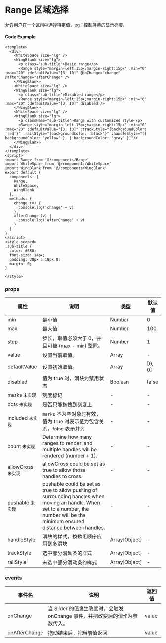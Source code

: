 # Range 区域选择

允许用户在一个区间中选择特定值，eg：控制屏幕的显示亮度。



#### Code Example
```vue
<template>
  <div>
    <WhiteSpace size="lg" />
    <WingBlank size="lg">
      <p class="sub-title">Basic range</p>
      <Range style="margin-left:15px;margin-right:15px" :min="0" :max="20" :defaultValue="[3, 10]" @onChange="change" @afterChange="afterChange" />
    </WingBlank>
    <WhiteSpace size="lg" />
    <WingBlank size="lg">
      <p class="sub-title">Disabled range</p>
      <Range style="margin-left:15px;margin-right:15px" :min="0" :max="20" :defaultValue="[3, 10]" disabled />
    </WingBlank>
    <WhiteSpace size="lg" />
    <WingBlank size="lg">
      <p className="sub-title">Range with customized style</p>
      <Range style="margin-left:15px;margin-right:15px" :min="0" :max="20" :defaultValue="[3, 10]" :trackStyle="{backgroundColor: 'red'}" :railStyle="{backgroundColor: 'black'}" :handleStyle="[{ backgroundColor: 'yellow' }, { backgroundColor: 'gray' }]"/>
    </WingBlank>
  </div>
</template>
<script>
import Range from '@/components/Range'
import WhiteSpace from '@/components/WhiteSpace'
import WingBlank from '@/components/WingBlank'
export default {
  components: {
    Range,
    WhiteSpace,
    WingBlank
  },
  methods: {
    change (v) {
      console.log('change' + v)
    },
    afterChange (v) {
      console.log('afterChange' + v)
    }
  }
}
</script>
<style scoped>
.sub-title {
  color: #888;
  font-size: 14px;
  padding: 30px 0 18px 0;
  margin: 0;
}

</style>

```
### props

| 属性 | 说明 | 类型 | 默认值 |
| --- | --- | --- | --- |
| min | 最小值 | Number | 0 |
| max | 最大值 | Number | 100 |
| step | 步长，取值必须大于 0，并且可被 (max - min) 整除。 | Number | 1 |
| value | 设置当前取值。 | Array | - |
| defaultValue | 设置初始取值。 | Array | [0, 0] |
| disabled | 值为 true 时，滑块为禁用状态 | Boolean | false |
| marks `未实现` | 刻度标记 | - | - |
| dots `未实现` | 是否只能拖拽到刻度上 | - | - |
| included  `未实现` | `marks` 不为空对象时有效，值为 true 时表示值为包含关系，false 表示并列 | - | - |
| count `未实现` | Determine how many ranges to render, and multiple handles will be rendered (number + 1). | - | - |
| allowCross `未实现` | allowCross could be set as true to allow those handles to cross. | - | - |
| pushable `未实现` | pushable could be set as true to allow pushing of surrounding handles when moving an handle. When set to a number, the number will be the minimum ensured distance between handles. | - | - |
| handleStyle | 滑块的样式，按数组顺序应用到多滑块 | Array[Object] | - |
| trackStyle | 选中部分滑动条的样式 | Array[Object]  | - |
| railStyle | 未选中部分滑动条的样式 | Array[Object]  | - |

### events

| 事件名 | 说明 | 返回值 |
| --- | --- | --- |
| onChange | 当 Slider 的值发生改变时，会触发 onChange 事件，并把改变后的值作为参数传入。 | value |
| onAfterChange | 拖动结束后，把当前值返回 | value |

<Demo url="https://ladybirddev.github.io/ui-nuclear-mobile-demo/#/range" />